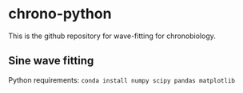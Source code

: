 # chrono-python
This is the github repository for wave-fitting for chronobiology.

## Sine wave fitting 
Python requirements:
`conda install numpy scipy pandas matplotlib`
